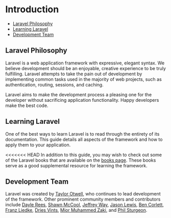 # Introduction

- [Laravel Philosophy](#laravel-philosophy)
- [Learning Laravel](#learning-laravel)
- [Development Team](#development-team)

<a name="laravel-philosophy"></a>
## Laravel Philosophy

Laravel is a web application framework with expressive, elegant syntax. We believe development should be an enjoyable, creative experience to be truly fulfilling. Laravel attempts to take the pain out of development by implementing common tasks used in the majority of web projects, such as authentication, routing, sessions, and caching.

Laravel aims to make the development process a pleasing one for the developer without sacrificing application functionality. Happy developers make the best code.

<a name="learning-laravel"></a>
## Learning Laravel

One of the best ways to learn Laravel is to read through the entirety of its documentation. This guide details all aspects of the framework and how to apply them to your application.

<<<<<<< HEAD
In addition to this guide, you may wish to check out some of the Laravel books that are available on the [books page](http://laravel.com/books). These books serve as a good supplemental resource for learning the framework.

<a name="development-team"></a>
## Development Team

Laravel was created by [Taylor Otwell](https://github.com/taylorotwell), who continues to lead development of the framework. Other prominent community members and contributors include [Dayle Rees](https://github.com/daylerees), [Shawn McCool](https://github.com/ShawnMcCool), [Jeffrey Way](https://github.com/JeffreyWay), [Jason Lewis](https://github.com/jasonlewis), [Ben Corlett](https://github.com/bencorlett), [Franz Liedke](https://github.com/franzliedke), [Dries Vints](https://github.com/driesvints), [Mior Muhammed Zaki](https://github.com/crynobone), and [Phil Sturgeon](https://github.com/philsturgeon).
